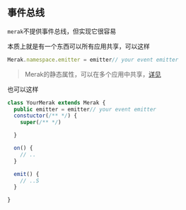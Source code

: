 ## 事件总线

`merak`不提供事件总线，但实现它很容易

本质上就是有一个东西可以所有应用共享，可以这样
```ts
Merak.namespace.emitter = emitter// your event emitter
```
> Merak的静态属性，可以在多个应用中共享，[详见]()

也可以这样
```ts
class YourMerak extends Merak {
  public emitter = emitter// your event emitter
  constuctor(/** */) {
    super(/** */)

  }

  on() {
    // ..
  }

  emit() {
    // ..S
  }

}
```